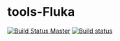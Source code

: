 # tools-Fluka

[![Build Status Master](https://travis-ci.org/ALaDyn/tools-Fluka.svg?branch=master)](https://travis-ci.org/ALaDyn/tools-Fluka "master") 
[![Build status](https://ci.appveyor.com/api/projects/status/m4b37dntbg75u41o?svg=true)](https://ci.appveyor.com/project/cenit/tools-fluka)

